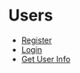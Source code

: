   # Users
  
  - [Register](users/register.md "Register User")
  - [Login](users/login.md "Login")
  - [Get User Info](users/info.md "Get loggedin user details") 